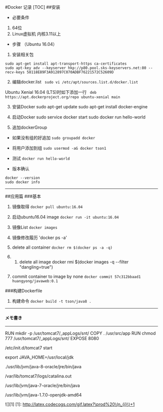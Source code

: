 #Docker 记录
[TOC]
##安装
* 必要条件
1. 64位
2. Linux虚拟机 内核3.11以上

* 步骤 （Ubuntu 16.04）

1. 安装相关包
```
sudo apt-get install apt-transport-https ca-certificates
sudo apt-key adv --keyserver hkp://p80.pool.sks-keyservers.net:80 -- recv-keys 58118E89F3A912897C070ADBF76221572C52609D
```

2. 编辑docker.list
` sudo vi /etc/apt/sources.list.d/docker.list`

 Ubuntu Xenial 16.04 (LTS)时如下添加一行
` deb https://apt.dockerproject.org/repo ubuntu-xenial main`

3. 安装Docker
		sudo apt-get update
		sudo apt-get install docker-engine
4. 启动Docker
        sudo service docker start
		sudo docker run hello-world

5. 追加dockerGroup
+ 如果没有组的好追加
`sudo groupadd docker`

+ 将用户添加到组
`sudo usermod -aG docker tson1`

+ 测试
`docker run hello-world`

+ 版本确认
```
docker --version
sudo docker info
```
***
##应用篇
###基本
1. 镜像取得
`docker pull ubuntu:16.04`

2. 启动ubuntu16.04 image
`
docker run -it ubuntu:16.04
`

3. 镜像List
`docker images`

4. 镜像修改履历
'docker ps -a'

5. delete all container
`docker rm $(docker ps -a -q)`

5. 1. delete all image 
docker rmi $(docker images -q --filter "dangling=true")

6. commit container to image by none
`docker commit 57c312bbaad1 huangyong/javaweb:0.1`

###构建Dockerfile
1. 构建命令
`docker build -t tson/java8 .`



* * *

#### メモ書き
-----------------
RUN mkdir -p /usr/tomcat7/_appLogs/snt/
COPY . /usr/src/app
RUN chmod 777 /usr/tomcat7/_appLogs/snt/
EXPOSE 8080

/etc/init.d/tomcat7 start

export JAVA_HOME=/usr/local/jdk

./usr/lib/jvm/java-8-oracle/jre/bin/java

/var/lib/tomcat7/logs/catalina.out

/usr/lib/jvm/java-7-oracle/jre/bin/java

/usr/lib/jvm/java-1.7.0-openjdk-amd64


![][1]
[1]: http://latex.codecogs.com/gif.latex?\prod%20\(n_{i}\)+1



